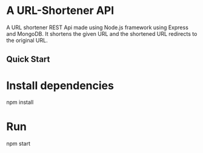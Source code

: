 # A URL-Shortener API

A URL shortener REST Api made using Node.js framework using Express and MongoDB. It shortens the given URL and the shortened URL redirects to the original URL. 

## Quick Start

# Install dependencies
npm install

# Run
npm start

